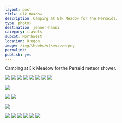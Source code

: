 ```yaml
---
layout: post
title: Elk Meadow
description: Camping at Elk Meadow for the Perseids.
type: photos
destination: jenner-hanni
category: travels
subcat: Northwest
location: Oregon
image: /img/thumbs/elkmeadow.png
permalink: 
publish: yes
---
```


Camping at Elk Meadow for the Perseid meteor shower.

<img src="https://jenner.smugmug.com/Elk-Meadow/i-sv4TdbZ/0/L/IMG_3221-L.jpg">

<img src="https://jenner.smugmug.com/Elk-Meadow/i-W84bmh2/0/L/IMG_3220-L.jpg">

<img src="https://jenner.smugmug.com/Elk-Meadow/i-d8pbxrQ/0/L/IMG_3224-L.jpg">

<img src="https://jenner.smugmug.com/Elk-Meadow/i-MFC2Bcx/0/L/IMG_3225-L.jpg">

<img src="https://jenner.smugmug.com/Elk-Meadow/i-zmDD4dQ/0/L/IMG_3232-L.jpg">

<img src="https://jenner.smugmug.com/Elk-Meadow/i-KhrXBrs/0/L/IMG_3234-L.jpg">

<img src="https://jenner.smugmug.com/Elk-Meadow/i-nsTjvJP/0/L/IMG_3243-L.jpg">

<img src="https://jenner.smugmug.com/Elk-Meadow/i-RkmRD5c/0/M/IMG_3263-M.jpg" class="vertimg">

<img src="https://jenner.smugmug.com/Elk-Meadow/i-RcdB8Pj/0/M/IMG_3272-M.jpg" class="vertimg"><div style="clear:both;"></div>

<img src="https://jenner.smugmug.com/Elk-Meadow/i-SL4mHM9/0/L/IMG_3266-L.jpg">

<img src="https://jenner.smugmug.com/Elk-Meadow/i-c4zBrjq/0/M/IMG_3288-M.jpg" class="vertimg">

<img src="https://jenner.smugmug.com/Elk-Meadow/i-mgxqn2d/0/M/IMG_3291-M.jpg" class="vertimg"><div style="clear:both;"></div>

<img src="https://jenner.smugmug.com/Elk-Meadow/i-hvt9qzt/0/L/IMG_3290-L.jpg">

<img src="https://jenner.smugmug.com/Elk-Meadow/i-LTMXWj6/0/L/IMG_3295-L.jpg">

<img src="https://jenner.smugmug.com/Elk-Meadow/i-tZCsZVQ/0/L/IMG_3296-L.jpg">

<img src="https://jenner.smugmug.com/Elk-Meadow/i-ZPM7LCN/0/L/IMG_3298-L.jpg">

<img src="https://jenner.smugmug.com/Elk-Meadow/i-dwVCww4/0/L/IMG_3299-L.jpg">

<img src="https://jenner.smugmug.com/Elk-Meadow/i-GMWzSzZ/0/L/IMG_3301-L.jpg">
